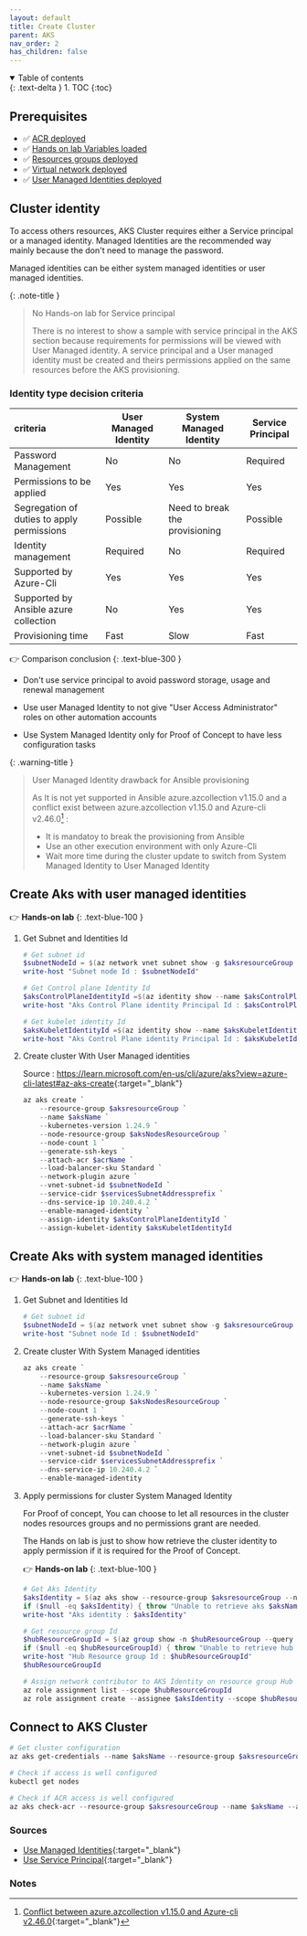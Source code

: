 ```yaml
---
layout: default
title: Create Cluster
parent: AKS
nav_order: 2
has_children: false
---
```


<details open markdown="block">
  <summary>
    Table of contents
  </summary>
  {: .text-delta }
1. TOC
{:toc}
</details>

## Prerequisites

- ✅ [ACR deployed](../03-acr/index.md)
- ✅ [Hands on lab Variables loaded](01-prerequisites.md#variables-declaration-for-hands-on-lab-scripts)
- ✅ [Resources groups deployed](./01-prerequisites.md#resources-groups)
- ✅ [Virtual network deployed](./01-prerequisites.md#virtual-network)
- ✅ [User Managed Identities deployed](./01-prerequisites.md#user-managed-identities)

## Cluster identity

To access others resources, AKS Cluster requires either a Service principal or a managed identity. Managed Identities are the recommended way mainly because the don't need to manage the password.

Managed identities can be either system managed identities or user managed identities.

{: .note-title }
> No Hands-on lab for Service principal
>
> There is no interest to show a sample with service principal in the AKS section because requirements for permissions will be viewed with User Managed identity.
> A service principal and a User managed identity must be created and theirs permissions applied on the same resources before the AKS provisioning.

### Identity type decision criteria

| criteria                                   | User Managed Identity | System Managed Identity        | Service Principal |
|:------------------------------------------ | --------------------- | ------------------------------ | ----------------- |
| Password Management                        | No                    | No                             | Required          |
| Permissions to be applied                  | Yes                   | Yes                            | Yes               |
| Segregation of duties to apply permissions | Possible              | Need to break the provisioning | Possible          |
| Identity management                        | Required              | No                             | Required          |
| Supported by Azure-Cli                     | Yes                   | Yes                            | Yes               |
| Supported by Ansible azure collection      | No                    | Yes                            | Yes               |
| Provisioning time                          | Fast                  | Slow                           | Fast              |

:point_right: Comparison conclusion
{: .text-blue-300 }

- Don't use service principal to avoid password storage, usage and renewal management

- Use user Managed Identity to not give "User Access Administrator" roles on other automation accounts

- Use System Managed Identity only for Proof of Concept to have less configuration tasks

{: .warning-title }
> User Managed Identity drawback for Ansible provisioning
>
> As It is not yet supported in Ansible azure.azcollection v1.15.0 and a conflict exist between azure.azcollection v1.15.0 and Azure-cli v2.46.0[^1] :
>
> - It is mandatoy to break the provisioning from Ansible
> - Use an other execution environment with only Azure-Cli
> - Wait more time during the cluster update to switch from System Managed Identity to User Managed Identity

[^1]: [Conflict between azure.azcollection v1.15.0 and Azure-cli v2.46.0](https://github.com/ansible-collections/azure/issues/1138){:target="_blank"}

## Create Aks with user managed identities

:point_right: **Hands-on lab**
{: .text-blue-100 }

1. Get Subnet and Identities Id

    ``` powershell
    # Get subnet id
    $subnetNodeId = $(az network vnet subnet show -g $aksresourceGroup --vnet-name $vnetName -n $nodesSubnetName --query "id" -o tsv)
    write-host "Subnet node Id : $subnetNodeId"

    # Get Control plane Identity Id
    $aksControlPlaneIdentityId =$(az identity show --name $aksControlPlaneIdentity --resource-group $managedIdentitiesResourceGroup --query "id" -o tsv)
    write-host "Aks Control Plane identity Principal Id : $aksControlPlaneIdentityId"

    # Get kubelet identity Id
    $aksKubeletIdentityId =$(az identity show --name $aksKubeletIdentity --resource-group $managedIdentitiesResourceGroup --query "id" -o tsv)
    write-host "Aks Control Plane identity Principal Id : $aksKubeletIdentityId"

    ```

2. Create cluster With User Managed identities

    Source : <https://learn.microsoft.com/en-us/cli/azure/aks?view=azure-cli-latest#az-aks-create>{:target="_blank"}

    ``` powershell
    az aks create `
        --resource-group $aksresourceGroup `
        --name $aksName `
        --kubernetes-version 1.24.9 `
        --node-resource-group $aksNodesResourceGroup `
        --node-count 1 `
        --generate-ssh-keys `
        --attach-acr $acrName `
        --load-balancer-sku Standard `
        --network-plugin azure `
        --vnet-subnet-id $subnetNodeId `
        --service-cidr $servicesSubnetAddressprefix `
        --dns-service-ip 10.240.4.2 `
        --enable-managed-identity `
        --assign-identity $aksControlPlaneIdentityId `
        --assign-kubelet-identity $aksKubeletIdentityId

    ```

## Create Aks with system managed identities

:point_right: **Hands-on lab**
{: .text-blue-100 }

1. Get Subnet and Identities Id

    ``` powershell
    # Get subnet id
    $subnetNodeId = $(az network vnet subnet show -g $aksresourceGroup --vnet-name $vnetName -n $nodesSubnetName --query "id" -o tsv)
    write-host "Subnet node Id : $subnetNodeId"

    ```

2. Create cluster With System Managed identities

    ``` powershell
    az aks create `
        --resource-group $aksresourceGroup `
        --name $aksName `
        --kubernetes-version 1.24.9 `
        --node-resource-group $aksNodesResourceGroup `
        --node-count 1 `
        --generate-ssh-keys `
        --attach-acr $acrName `
        --load-balancer-sku Standard `
        --network-plugin azure `
        --vnet-subnet-id $subnetNodeId `
        --service-cidr $servicesSubnetAddressprefix `
        --dns-service-ip 10.240.4.2 `
        --enable-managed-identity

    ```

3. Apply permissions for cluster System Managed Identity

    For Proof of concept, You can choose to let all resources in the cluster nodes resources groups and no permissions grant are needed.

    The Hands on lab is just to show how retrieve the cluster identity to apply permission if it is required for the Proof of Concept.

    :point_right: **Hands-on lab**
    {: .text-blue-100 }

    ``` powershell
    # Get Aks Identity
    $aksIdentity = $(az aks show --resource-group $aksresourceGroup --name $aksName --query "identity.principalId" -o tsv)
    if ($null -eq $aksIdentity) { throw "Unable to retrieve aks $aksName identity in resource group $resourceGroup"}
    write-host "Aks identity : $aksIdentity"

    # Get resource group Id
    $hubResourceGroupId = $(az group show -n $hubResourceGroup --query "id" -o tsv)
    if ($null -eq $hubResourceGroupId) { throw "Unable to retrieve hub resource group $hubResourceGroup Id"}
    write-host "Hub Resource group Id : $hubResourceGroupId"
    $hubResourceGroupId

    # Assign network contributor to AKS Identity on resource group Hub
    az role assignment list --scope $hubResourceGroupId
    az role assignment create --assignee $aksIdentity --scope $hubResourceGroupId --role "Network Contributor"

    ```

## Connect to AKS Cluster

``` powershell
# Get cluster configuration
az aks get-credentials --name $aksName --resource-group $aksresourceGroup --overwrite-existing 

# Check if access is well configured
kubectl get nodes

# Check if ACR access is well configured
az aks check-acr --resource-group $aksresourceGroup --name $aksName --acr $acrName

```

### Sources

- [Use Managed Identities](https://learn.microsoft.com/en-us/azure/aks/use-managed-identity){:target="_blank"}
- [Use Service Principal](https://learn.microsoft.com/en-us/azure/aks/kubernetes-service-principal?tabs=azure-cli){:target="_blank"}

### Notes
